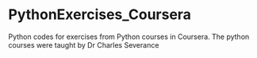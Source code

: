 # PythonExercises_Coursera
Python codes for exercises from Python courses in Coursera. The python courses were taught by Dr Charles Severance
